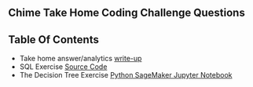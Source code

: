 ## Chime Take Home Coding Challenge Questions

## Table Of Contents

* Take home answer/analytics [write-up](https://github.com/dirkzeng0513/creditcard-fraud-detection-chime-exercise-/blob/master/Chime_Take_Home%20(Yan%20Zeng).pdf)
* SQL Exercise [Source Code](https://github.com/dirkzeng0513/creditcard-fraud-detection-chime-exercise-/blob/master/src/chime-sql-exercise.sql)
* The Decision Tree Exercise [Python SageMaker Jupyter Notebook](https://github.com/dirkzeng0513/creditcard-fraud-detection-chime-exercise-/blob/master/notebook/payment-fraud-detection-chime-takehome.ipynb)
